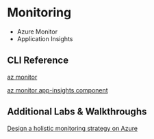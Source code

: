 # Monitoring

- Azure Monitor
- Application Insights

## CLI Reference

[az monitor](https://docs.microsoft.com/en-us/cli/azure/monitor?view=azure-cli-latest)

[az monitor app-insights component](https://docs.microsoft.com/en-us/cli/azure/ext/application-insights/monitor/app-insights/component?view=azure-cli-latest)

## Additional Labs & Walkthroughs

[Design a holistic monitoring strategy on Azure](https://docs.microsoft.com/en-us/learn/modules/design-monitoring-strategy-on-azure/)
